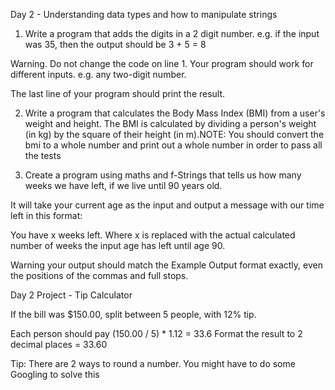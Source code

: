 Day 2 - Understanding data types and how to manipulate strings

1. Write a program that adds the digits in a 2 digit number. e.g. if the input was 35, then the output should be 3 + 5 = 8

Warning. Do not change the code on line 1. Your program should work for different inputs. e.g. any two-digit number.

The last line of your program should print the result.

2. Write a program that calculates the Body Mass Index (BMI) from a user's weight and height. The BMI is calculated by dividing a person's weight (in kg) by the square of their height (in m).NOTE: You should convert the bmi to a whole number and print out a whole number in order to pass all the tests

3. Create a program using maths and f-Strings that tells us how many weeks we have left, if we live until 90 years old.

It will take your current age as the input and output a message with our time left in this format:

You have x weeks left.
Where x is replaced with the actual calculated number of weeks the input age has left until age 90.

Warning your output should match the Example Output format exactly, even the positions of the commas and full stops.

Day 2 Project - Tip Calculator

If the bill was $150.00, split between 5 people, with 12% tip. 

Each person should pay (150.00 / 5) * 1.12 = 33.6
Format the result to 2 decimal places = 33.60

Tip: There are 2 ways to round a number. You might have to do some Googling to solve this
